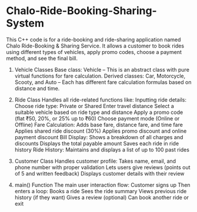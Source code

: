 # Chalo-Ride-Booking-Sharing-System
This C++ code is for a ride-booking and ride-sharing application named Chalo Ride-Booking &amp; Sharing Service. It allows a customer to book rides using different types of vehicles, apply promo codes, choose a payment method, and see the final bill.

1. Vehicle Classes
Base class: Vehicle – This is an abstract class with pure virtual functions for fare calculation.
Derived classes:
Car, Motorcycle, Scooty, and Auto – Each has different fare calculation formulas based on distance and time.

2. Ride Class
Handles all ride-related functions like:
Inputting ride details:
Choose ride type: Private or Shared
Enter travel distance
Select a suitable vehicle based on ride type and distance
Apply a promo code (flat ₹50, 20%, or 25% up to ₹60)
Choose payment mode (Online or Offline)
Fare Calculation:
Adds base fare, distance fare, and time fare
Applies shared ride discount (30%)
Applies promo discount and online payment discount
Bill Display:
Shows a breakdown of all charges and discounts
Displays the total payable amount
Saves each ride in ride history
Ride History:
Maintains and displays a list of up to 100 past rides

3. Customer Class
Handles customer profile:
Takes name, email, and phone number with proper validation
Lets users give reviews (points out of 5 and written feedback)
Displays customer details with their review

4. main() Function
The main user interaction flow:
Customer signs up
Then enters a loop:
Books a ride
Sees the ride summary
Views previous ride history (if they want)
Gives a review (optional)
Can book another ride or exit


